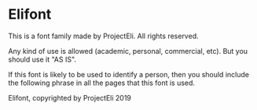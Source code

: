 # Elifont
This is a font family made by ProjectEli. All rights reserved.

Any kind of use is allowed (academic, personal, commercial, etc). But you should use it "AS IS".

If this font is likely to be used to identify a person, then you should include the following phrase in all the pages that this font is used.

Elifont, copyrighted by ProjectEli 2019
